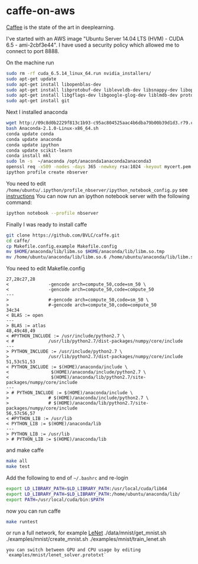 caffe-on-aws
============
[Caffee](http://caffe.berkeleyvision.org/) is the state of the art in deeplearning.


I've started with an AWS image "Ubuntu Server 14.04 LTS (HVM) - CUDA 6.5 - ami-2cbf3e44".
I have used a security policy which allowed me to connect to port 8888.

On the machine run
```bash
sudo rm -rf cuda_6.5.14_linux_64.run nvidia_installers/
sudo apt-get update
sudo apt-get install libopenblas-dev
sudo apt-get install libprotobuf-dev libleveldb-dev libsnappy-dev libopencv-dev libboost-all-dev libhdf5-serial-dev
sudo apt-get install libgflags-dev libgoogle-glog-dev liblmdb-dev protobuf-compiler
sudo apt-get install git
```

Next I installed anaconda
```bash
wget http://09c8d0b2229f813c1b93-c95ac804525aac4b6dba79b00b39d1d3.r79.cf1.rackcdn.com/Anaconda-2.1.0-Linux-x86_64.sh
bash Anaconda-2.1.0-Linux-x86_64.sh
conda update conda
conda update anaconda
conda update ipython
conda update scikit-learn
conda install mkl
sudo ln -s  ~/anaconda /opt/anaconda1anaconda2anaconda3
openssl req -x509 -nodes -days 365 -newkey rsa:1024 -keyout mycert.pem -out mycert.pem
ipython profile create nbserver
```
You need to edit `/home/ubuntu/.ipython/profile_nbserver/ipython_notebook_config.py`
see [instructions](http://ipython.org/ipython-doc/1/interactive/public_server.html.)
You can now run an ipython notebook server with the following command:
```bash
ipython notebook --profile nbserver
```

Finally I was ready to install caffe
```bash
git clone https://github.com/BVLC/caffe.git
cd caffe/
cp Makefile.config.example Makefile.config
mv $HOME/anaconda/lib/libm.so $HOME/anaconda/lib/libm.so.tmp
mv /home/ubuntu/anaconda/lib/libm.so.6 /home/ubuntu/anaconda/lib/libm.so.6.tmp
```
You need to edit Makefile.config
```
27,28c27,28
<               -gencode arch=compute_50,code=sm_50 \
<               -gencode arch=compute_50,code=compute_50
---
>               #-gencode arch=compute_50,code=sm_50 \
>               #-gencode arch=compute_50,code=compute_50
34c34
< BLAS := open
---
> BLAS := atlas
48,49c48,49
< #PYTHON_INCLUDE := /usr/include/python2.7 \
< #             /usr/lib/python2.7/dist-packages/numpy/core/include
---
> PYTHON_INCLUDE := /usr/include/python2.7 \
>               /usr/lib/python2.7/dist-packages/numpy/core/include
51,53c51,53
< PYTHON_INCLUDE := $(HOME)/anaconda/include \
<                $(HOME)/anaconda/include/python2.7 \
<                $(HOME)/anaconda/lib/python2.7/site-packages/numpy/core/include
---
> # PYTHON_INCLUDE := $(HOME)/anaconda/include \
>               # $(HOME)/anaconda/include/python2.7 \
>               # $(HOME)/anaconda/lib/python2.7/site-packages/numpy/core/include
56,57c56,57
< #PYTHON_LIB := /usr/lib
< PYTHON_LIB := $(HOME)/anaconda/lib
---
> PYTHON_LIB := /usr/lib
> # PYTHON_LIB := $(HOME)/anaconda/lib
```
and make caffe
```bash
make all
make test
```
Add the following to end of `~/.bashrc` and re-login
```bash
export LD_LIBRARY_PATH=$LD_LIBRARY_PATH:/usr/local/cuda/lib64
export LD_LIBRARY_PATH=$LD_LIBRARY_PATH:/home/ubuntu/anaconda/lib/
export PATH=/usr/local/cuda/bin:$PATH
```
now you can run caffe
```bash
make runtest
```
or run a full network, for example [LeNet](http://caffe.berkeleyvision.org/gathered/examples/mnist.html)
./data/mnist/get_mnist.sh
./examples/mnist/create_mnist.sh
./examples/mnist/train_lenet.sh
```
you can switch between GPU and CPU usage by editing `examples/mnist/lenet_solver.prototxt`



